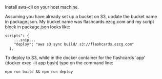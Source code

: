 Install aws-cli on your host machine.

Assuming you have already set up a bucket on S3, update the bucket name in package.json. 
My bucket name was flashcards.ezcg.com and my script block in package.json looks like:

```
scripts": {
    ...snip...
    "deploy": "aws s3 sync build/ s3://flashcards.ezcg.com"
  },
```

To deploy to S3, while in the docker container for the flashcards 'app' (docker exec -it app bash) type on the command line:

```
npm run build && npm run deploy
```
